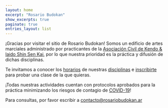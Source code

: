 ```yaml
---
layout: home
excerpt: "Rosario Budokan"
show_excerpts: true
paginate: true
entries_layout: list
---
```


¡Gracias por visitar el sitio de Rosario Budokan! Somos un edificio de artes marciales administrado por practicantes de la [Asociación Civil de Kendo & Iaido Shin Sen Kai](https://shinsenkai.org), por lo que nuestra prioridad es la práctica y difusión de dichas disciplinas.

Te invitamos a conocer los [horarios](/horarios) de nuestras [disciplinas](/disciplinas) e [inscribirte](/inscripcion) para probar una clase de la que quieras.

¡Todas nuestras actividades cuentan con protocolos aprobados para la práctica minimizando los riesgos de contagio de [COVID-19](/covid-19)!

Para consultas, por favor escribir a [contacto@rosariobudokan.ar](mailto:contacto@rosariobudokan.ar)
